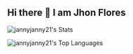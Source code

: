 ## Hi there 👋 I am Jhon Flores

![jannyjanny21's Stats](https://github-readme-stats.vercel.app/api?username=jannyjanny21&theme=tokyonight&show_icons=true&hide_border=false&count_private=true)

![jannyjanny21's Top Languages](https://github-readme-stats.vercel.app/api/top-langs/?username=jannyjanny21&theme=onedark&show_icons=true&hide_border=false&layout=compact)

